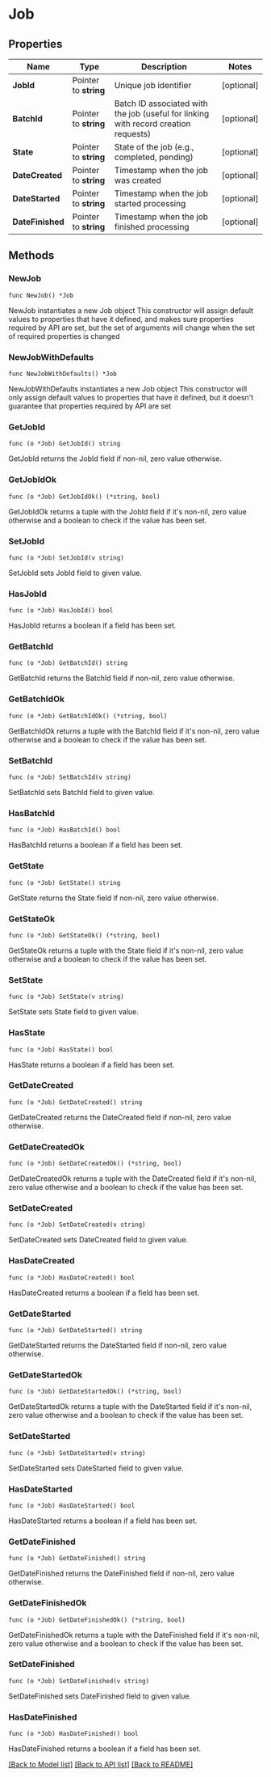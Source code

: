 # Job

## Properties

Name | Type | Description | Notes
------------ | ------------- | ------------- | -------------
**JobId** | Pointer to **string** | Unique job identifier | [optional] 
**BatchId** | Pointer to **string** | Batch ID associated with the job (useful for linking with record creation requests) | [optional] 
**State** | Pointer to **string** | State of the job (e.g., completed, pending) | [optional] 
**DateCreated** | Pointer to **string** | Timestamp when the job was created | [optional] 
**DateStarted** | Pointer to **string** | Timestamp when the job started processing | [optional] 
**DateFinished** | Pointer to **string** | Timestamp when the job finished processing | [optional] 

## Methods

### NewJob

`func NewJob() *Job`

NewJob instantiates a new Job object
This constructor will assign default values to properties that have it defined,
and makes sure properties required by API are set, but the set of arguments
will change when the set of required properties is changed

### NewJobWithDefaults

`func NewJobWithDefaults() *Job`

NewJobWithDefaults instantiates a new Job object
This constructor will only assign default values to properties that have it defined,
but it doesn't guarantee that properties required by API are set

### GetJobId

`func (o *Job) GetJobId() string`

GetJobId returns the JobId field if non-nil, zero value otherwise.

### GetJobIdOk

`func (o *Job) GetJobIdOk() (*string, bool)`

GetJobIdOk returns a tuple with the JobId field if it's non-nil, zero value otherwise
and a boolean to check if the value has been set.

### SetJobId

`func (o *Job) SetJobId(v string)`

SetJobId sets JobId field to given value.

### HasJobId

`func (o *Job) HasJobId() bool`

HasJobId returns a boolean if a field has been set.

### GetBatchId

`func (o *Job) GetBatchId() string`

GetBatchId returns the BatchId field if non-nil, zero value otherwise.

### GetBatchIdOk

`func (o *Job) GetBatchIdOk() (*string, bool)`

GetBatchIdOk returns a tuple with the BatchId field if it's non-nil, zero value otherwise
and a boolean to check if the value has been set.

### SetBatchId

`func (o *Job) SetBatchId(v string)`

SetBatchId sets BatchId field to given value.

### HasBatchId

`func (o *Job) HasBatchId() bool`

HasBatchId returns a boolean if a field has been set.

### GetState

`func (o *Job) GetState() string`

GetState returns the State field if non-nil, zero value otherwise.

### GetStateOk

`func (o *Job) GetStateOk() (*string, bool)`

GetStateOk returns a tuple with the State field if it's non-nil, zero value otherwise
and a boolean to check if the value has been set.

### SetState

`func (o *Job) SetState(v string)`

SetState sets State field to given value.

### HasState

`func (o *Job) HasState() bool`

HasState returns a boolean if a field has been set.

### GetDateCreated

`func (o *Job) GetDateCreated() string`

GetDateCreated returns the DateCreated field if non-nil, zero value otherwise.

### GetDateCreatedOk

`func (o *Job) GetDateCreatedOk() (*string, bool)`

GetDateCreatedOk returns a tuple with the DateCreated field if it's non-nil, zero value otherwise
and a boolean to check if the value has been set.

### SetDateCreated

`func (o *Job) SetDateCreated(v string)`

SetDateCreated sets DateCreated field to given value.

### HasDateCreated

`func (o *Job) HasDateCreated() bool`

HasDateCreated returns a boolean if a field has been set.

### GetDateStarted

`func (o *Job) GetDateStarted() string`

GetDateStarted returns the DateStarted field if non-nil, zero value otherwise.

### GetDateStartedOk

`func (o *Job) GetDateStartedOk() (*string, bool)`

GetDateStartedOk returns a tuple with the DateStarted field if it's non-nil, zero value otherwise
and a boolean to check if the value has been set.

### SetDateStarted

`func (o *Job) SetDateStarted(v string)`

SetDateStarted sets DateStarted field to given value.

### HasDateStarted

`func (o *Job) HasDateStarted() bool`

HasDateStarted returns a boolean if a field has been set.

### GetDateFinished

`func (o *Job) GetDateFinished() string`

GetDateFinished returns the DateFinished field if non-nil, zero value otherwise.

### GetDateFinishedOk

`func (o *Job) GetDateFinishedOk() (*string, bool)`

GetDateFinishedOk returns a tuple with the DateFinished field if it's non-nil, zero value otherwise
and a boolean to check if the value has been set.

### SetDateFinished

`func (o *Job) SetDateFinished(v string)`

SetDateFinished sets DateFinished field to given value.

### HasDateFinished

`func (o *Job) HasDateFinished() bool`

HasDateFinished returns a boolean if a field has been set.


[[Back to Model list]](../README.md#documentation-for-models) [[Back to API list]](../README.md#documentation-for-api-endpoints) [[Back to README]](../README.md)


